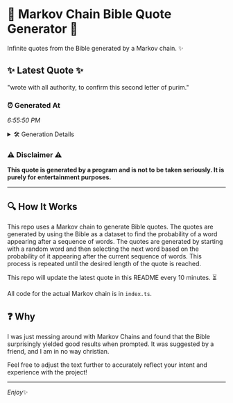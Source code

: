 # 📖 Markov Chain Bible Quote Generator 📖

Infinite quotes from the Bible generated by a Markov chain. ✨

## ✨ Latest Quote ✨
"wrote with all authority, to confirm this second letter of purim."

### ⏰ Generated At
*6:55:50 PM*

<details>
    <summary>🛠️ Generation Details</summary>
    <p>
        <strong>🌱 Seed:</strong> wrote<br>
        <strong>🔄 Iterations:</strong> 10<br>
        <strong>📜 Context History:</strong><br>[ wrote ]: with<br>[ wrote, with ]: all<br>[ wrote, with, all ]: authority,<br>[ wrote, with, all, authority, ]: to<br>[ wrote, with, all, authority,, to ]: confirm<br>[ wrote, with, all, authority,, to, confirm ]: this<br>[ with, all, authority,, to, confirm, this ]: second<br>[ all, authority,, to, confirm, this, second ]: letter<br>[ authority,, to, confirm, this, second, letter ]: of<br>[ to, confirm, this, second, letter, of ]: purim.<br>
    </p>
</details>

### ⚠️ Disclaimer ⚠️
**This quote is generated by a program and is not to be taken seriously. It is purely for entertainment purposes.**

---

## 🔍 How It Works

This repo uses a Markov chain to generate Bible quotes. The quotes are generated by using the Bible as a dataset to find the probability of a word appearing after a sequence of words. The quotes are generated by starting with a random word and then selecting the next word based on the probability of it appearing after the current sequence of words. This process is repeated until the desired length of the quote is reached.

This repo will update the latest quote in this README every 10 minutes. ⏳

All code for the actual Markov chain is in `index.ts`.

## ❓ Why

I was just messing around with Markov Chains and found that the Bible surprisingly yielded good results when prompted. 
It was suggested by a friend, and I am in no way christian.

Feel free to adjust the text further to accurately reflect your intent and experience with the project!

---

*Enjoy*✨
